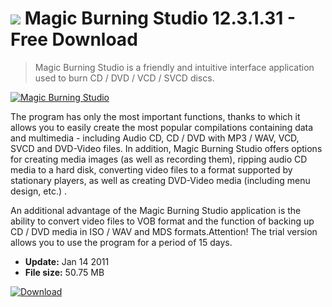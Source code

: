 # ![](https://cdn.softexe.net/static/icon/win.gif) Magic Burning Studio 12.3.1.31 - Free Download

> Magic Burning Studio is a friendly and intuitive interface application used to burn CD / DVD / VCD / SVCD discs.

[![Magic Burning Studio](https://gallery.dpcdn.pl/imgc/Tools/560/g_-_420x350_1.5_-_x20100125212705.PNG)](https://softexe.net/win/system/cd-dvd/magic-burning-studio:pcedh.html)

The program has only the most important functions, thanks to which it allows you to easily create the most popular compilations containing data and multimedia - including Audio CD, CD / DVD with MP3 / WAV, VCD, SVCD and DVD-Video files. In addition, Magic Burning Studio offers options for creating media images (as well as recording them), ripping audio CD media to a hard disk, converting video files to a format supported by stationary players, as well as creating DVD-Video media (including menu design, etc.) .
 
  An additional advantage of the Magic Burning Studio application is the ability to convert video files to VOB format and the function of backing up CD / DVD media in ISO / WAV and MDS formats.Attention!
 The trial version allows you to use the program for a period of 15 days.


- **Update:** Jan 14 2011
- **File size:** 50.75 MB

[![Download](https://cdn.softexe.net/static/img/download.png)](https://softexe.net/win/system/cd-dvd/magic-burning-studio:pcedh.html)

